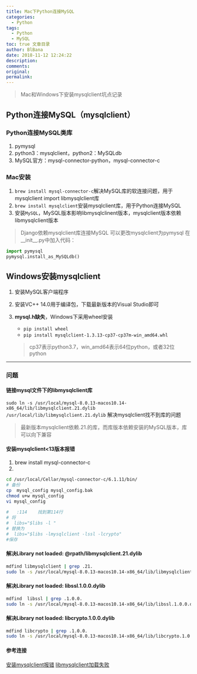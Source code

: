 ```yaml
---
title: Mac下Python连接MySQL
categories:
  - Python
tags:
  - Python
  - MySQL
toc: true 文章目录
author: BlBana
date: 2018-11-12 12:24:22
description:
comments:
original:
permalink:
---
```

> Mac和Windows下安装mysqlclient坑点记录

<!-- more -->

## Python连接MySQL（mysqlclient）
### Python连接MySQL类库

1. pymysql
2. python3：mysqlclient，python2：MySQLdb
3. MySQL官方：mysql-connector-python，mysql-connector-c

### Mac安装
1. `brew install mysql-connector-c`解决MySQL库的软连接问题，用于mysqlclient import libmysqlclient库
2. `brew install mysqlclient`安装mysqlclient库，用于Python连接MySQL
3. 安装`MySQL`，MySQL版本影响libmysqlclinent版本，mysqlclient版本依赖libmysqlclient版本

> Django依赖mysqlclient库连接MySQL
> 可以更改mysqlclient为pymysql
> 在__init__.py中加入代码：
```python
import pymysql
pymysql.install_as_MySQLdb()
```

## Windows安装mysqlclient

1. 安装MySQL客户端程序

2. 安装VC++ 14.0用于编译包，下载最新版本的Visual Studio即可

3. **mysql.h缺失**，Windows下采用wheel安装

   - `pip install wheel`
   - `pip install mysqlclient-1.3.13-cp37-cp37m-win_amd64.whl`

   > cp37表示python3.7，win_amd64表示64位python，或者32位python

---

### 问题
#### 链接mysql文件下的libmysqlclient库
`sudo ln -s /usr/local/mysql-8.0.13-macos10.14-x86_64/lib/libmysqlclient.21.dylib /usr/local/lib/libmysqlclient.21.dylib`
解决mysqlclient找不到库的问题
> 最新版本mysqlclient依赖.21.的库，而库版本依赖安装的MySQL版本，库可以向下兼容

#### 安装mysqlclient<13版本报错
1. brew install mysql-connector-c
2. 
```bash
cd /usr/local/Cellar/mysql-connector-c/6.1.11/bin/  
# 备份  
cp  mysql_config mysql_config.bak     
chmod u+w mysql_config  
vi mysql_config  
  
#   :114    找到第114行  
# 将  
#  libs="$libs -l "  
# 替换为  
#  libs="$libs -lmysqlclient -lssl -lcrypto"  
#保存  
```

#### 解决Library not loaded: @rpath/libmysqlclient.21.dylib
```bash
mdfind libmysqlclient | grep .21.
sudo ln -s /usr/local/mysql-8.0.13-macos10.14-x86_64/lib/libmysqlclient.21.dylib /usr/local/lib/libmysqlclient.21.dylib
```

#### 解决Library not loaded: libssl.1.0.0.dylib
```bash
mdfind  libssl | grep .1.0.0.
sudo ln -s /usr/local/mysql-8.0.13-macos10.14-x86_64/lib/libssl.1.0.0.dylib /usr/local/lib/libssl.1.0.0.dylib
```

#### 解决Library not loaded: libcrypto.1.0.0.dylib
```bash
mdfind libcrypto | grep .1.0.0.
sudo ln -s /usr/local/mysql-8.0.13-macos10.14-x86_64/lib/libcrypto.1.0.0.dylib /usr/local/lib/libcrypto.1.0.0.dylib
```

#### 参考连接
[安装mysqlclient报错](http://dushen.iteye.com/blog/2425130)
[libmysqlclient加载失败](https://stackoverflow.com/questions/4546698/library-not-loaded-libmysqlclient-16-dylib-error-when-trying-to-run-rails-serv/6100648#6100648)